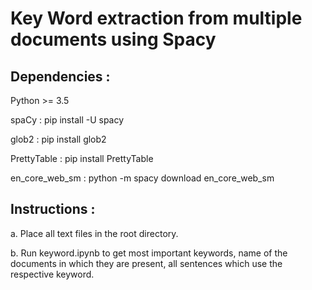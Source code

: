 # Key Word extraction from multiple documents using Spacy

## Dependencies : 
<p>Python >= 3.5<p>
<p>spaCy : pip install -U spacy<p>
<p>glob2 : pip install glob2<p>
<p>PrettyTable : pip install PrettyTable<p>
<p>en_core_web_sm : python -m spacy download en_core_web_sm<p>

## Instructions :
<p>a. Place all text files in the root directory.<p>
<p>b. Run keyword.ipynb to get most important keywords, name of the documents in which they are present, all sentences which use the respective keyword.<p>



